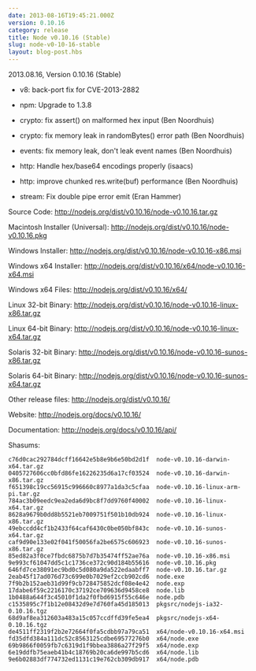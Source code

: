 ```yaml
---
date: 2013-08-16T19:45:21.000Z
version: 0.10.16
category: release
title: Node v0.10.16 (Stable)
slug: node-v0-10-16-stable
layout: blog-post.hbs
---
```


2013.08.16, Version 0.10.16 (Stable)

* v8: back-port fix for CVE-2013-2882

* npm: Upgrade to 1.3.8

* crypto: fix assert() on malformed hex input (Ben Noordhuis)

* crypto: fix memory leak in randomBytes() error path (Ben Noordhuis)

* events: fix memory leak, don't leak event names (Ben Noordhuis)

* http: Handle hex/base64 encodings properly (isaacs)

* http: improve chunked res.write(buf) performance (Ben Noordhuis)

* stream: Fix double pipe error emit (Eran Hammer)


Source Code: http://nodejs.org/dist/v0.10.16/node-v0.10.16.tar.gz

Macintosh Installer (Universal): http://nodejs.org/dist/v0.10.16/node-v0.10.16.pkg

Windows Installer: http://nodejs.org/dist/v0.10.16/node-v0.10.16-x86.msi

Windows x64 Installer: http://nodejs.org/dist/v0.10.16/x64/node-v0.10.16-x64.msi

Windows x64 Files: http://nodejs.org/dist/v0.10.16/x64/

Linux 32-bit Binary: http://nodejs.org/dist/v0.10.16/node-v0.10.16-linux-x86.tar.gz

Linux 64-bit Binary: http://nodejs.org/dist/v0.10.16/node-v0.10.16-linux-x64.tar.gz

Solaris 32-bit Binary: http://nodejs.org/dist/v0.10.16/node-v0.10.16-sunos-x86.tar.gz

Solaris 64-bit Binary: http://nodejs.org/dist/v0.10.16/node-v0.10.16-sunos-x64.tar.gz

Other release files: http://nodejs.org/dist/v0.10.16/

Website: http://nodejs.org/docs/v0.10.16/

Documentation: http://nodejs.org/docs/v0.10.16/api/

Shasums:

```
c76d0cac292784dcff16642e5b8e9b6e50bd2d1f  node-v0.10.16-darwin-x64.tar.gz
0405727606cc0bfd86fe16226235d6a17cf03524  node-v0.10.16-darwin-x86.tar.gz
f651398c19cc56915c996660c8977a1da3c5cfaa  node-v0.10.16-linux-arm-pi.tar.gz
784ac3b09eedc9ea2eda6d9bc8f7dd9760f40002  node-v0.10.16-linux-x64.tar.gz
8628a9679b0dd8b5521eb7009751f501b10db924  node-v0.10.16-linux-x86.tar.gz
49ebccdd4cf1b2433f64caf6430c0be050bf843c  node-v0.10.16-sunos-x64.tar.gz
caf9d90e133e02f041f50056fa2be6575c606923  node-v0.10.16-sunos-x86.tar.gz
85ed82a3f0ce7fbdc6875b7d7b35474ff52ae76a  node-v0.10.16-x86.msi
9e993cf61047dd5c1c1736ce372c90d184b55616  node-v0.10.16.pkg
646fd7ce38091ec9bd0c5d080a9da522edaabff7  node-v0.10.16.tar.gz
2eab45f17ad076d73c699e0b7029ef2ccb902cd6  node.exe
7f9b2b152aeb31d99f9cb728475852dcf08e4e42  node.exp
17dabe6f59c2216170c37192ce709636d9458ce8  node.lib
1b0488a644f3c45010f1da2f0fbd6915f55c646e  node.pdb
c1535895c7f1b12e08432d9e7d760fa45d185013  pkgsrc/nodejs-ia32-0.10.16.tgz
68d9af8ea312603a483a15c057ccdffd39fe5ea4  pkgsrc/nodejs-x64-0.10.16.tgz
de4511ff2319f2b2e72664f0fa5cdbb97a79ca51  x64/node-v0.10.16-x64.msi
fd35dfd384a111dc52c8563125cdbe69577276b0  x64/node.exe
69b9866f0059fb7c6319d1f9bbea3886a27f29f5  x64/node.exp
6e19ddfb75eaeb41b4c18769b20ca6de997b5cd6  x64/node.lib
9e6b02883df774732ed1131c19e762cb309db917  x64/node.pdb
```

